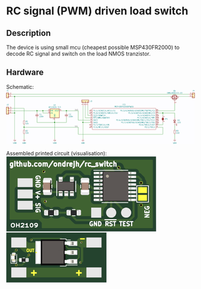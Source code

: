 RC signal (PWM) driven load switch
==================================

## Description

The device is using small mcu (cheapest possible MSP430FR2000) to decode RC signal and switch on the load NMOS tranzistor.

## Hardware

Schematic:
![Schematic](/doc/schematic.png)

Assembled printed circuit (visualisation):
![PCBA top](/doc/top.png)
![PCBA bottom](/doc/bottom.png)
